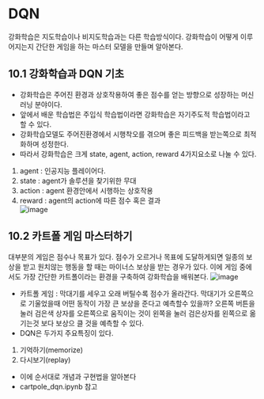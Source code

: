 # DQN
강화학습은 지도학습이나 비지도학습과는 다른 학습방식이다. 강화학습이 어떻게 이루어지는지 간단한 게임을 하는 마스터 모델을 만들며 알아본다.
## 10.1 강화학습과 DQN 기초
- 강화학습은 주어진 환경과 상호작용하여 좋은 점수를 얻는 방향으로 성장하는 머신러닝 분야이다.
- 앞에서 배운 학습법은 주입식 학습법이라면 강화학습은 자기주도적 학습법이라고 할 수 있다.
- 강화학습모델도 주어진환경에서 시행착오를 겪으며 좋은 피드백을 받는쪽으로 최적화하며 성정한다.
- 따라서 강화학습은 크게  state, agent, action, reward 4가지요소로 나눌 수 있다.
1. agent : 인공지능 플레이어다.
2. state : agent가 솔루션을 찾기위한 무대
3. action : agent 환경안에서 시행하는 상호작용
4. reward : agent의 action에 따른 점수 혹은 결과\
![image](https://user-images.githubusercontent.com/70633080/104834088-97f0ee80-58e0-11eb-8c4e-939e02a394b5.png)

## 10.2 카트폴 게임 마스터하기
대부분의 게임은 점수나 목표가 있다. 점수가 오르거나 목표에 도달하게되면 일종의 보상을 받고 원치않는 행동을 할 때는 마이너스 보상을 받는 경우가 있다. 이에 게임 중에서도 가장 간단한 카트폴이라는 환경을 구축하여 강화학습을 배워본다.
![image](https://user-images.githubusercontent.com/70633080/104834212-53198780-58e1-11eb-8755-d027bd0e2943.png)
- 카트폴 게임 : 막대기를 세우고 오래 버틸수록 점수가 올라간다. 막대기가 오른쪽으로 기울었을때 어떤 동작이 가장 큰 보상을 준다고 예측할수 있을까? 오른쪽 버튼을 눌러 검은색 상자를 오른쪽으로 움직이는 것이 왼쪽을 눌러 검은상자를 왼쪽으로 옮기는것 보다 보상으 클 것을 예측할 수 있다.
- DQN은 두가지 주요특징이 있다.
1. 기억하기(memorize)
2. 다시보기(replay)
- 이에 순서대로 개념과 구현법을 알아본다
- cartpole_dqn.ipynb 참고
